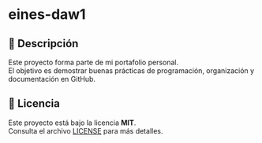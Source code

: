 # eines-daw1

## 📌 Descripción
Este proyecto forma parte de mi portafolio personal.  
El objetivo es demostrar buenas prácticas de programación, organización y documentación en GitHub.

## 📜 Licencia
Este proyecto está bajo la licencia **MIT**.  
Consulta el archivo [LICENSE](LICENSE) para más detalles.
